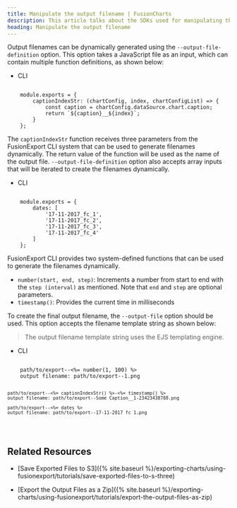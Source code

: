 ```yaml
---
title: Manipulate the output filename | FusionCharts
description: This article talks about the SDKs used for manipulating the output filename.
heading: Manipulate the output filename
---
```


Output filenames can be dynamically generated using the  `--output-file-definition`  option. This option takes a JavaScript file as an input, which can contain multiple function definitions, as shown below:

<div class="code-wrapper">
<ul class="code-tabs">
    <li class="active"><a data-toggle="cli">CLI</a></li>
</ul>

<div class="tab-content">
<div class="tab cli-tab active">
<pre><code class="custom-hlc language-bash">
	module.exports = {
		captionIndexStr: (chartConfig, index, chartConfigList) => {
			const caption = chartConfig.dataSource.chart.caption;
			return `${caption}__${index}`;
		}
	};
</code></pre>
</div>
</div>
</div>

The `captionIndexStr` function  receives three parameters from the FusionExport CLI system that can be used to generate filenames dynamically. The return value of the function will be used as the name of the output file.
`--output-file-definition` option also accepts array inputs that will be iterated to create the filenames dynamically.

<div class="code-wrapper">
<ul class="code-tabs">
    <li class="active"><a data-toggle="cli">CLI</a></li>
</ul>

<div class="tab-content">
<div class="tab cli-tab active">
<pre><code class="custom-hlc language-bash">
	module.exports = {
		dates: [
			'17-11-2017_fc_1',
			'17-11-2017_fc_2',
			'17-11-2017_fc_3',
			'17-11-2017_fc_4'
		]
	};
</code></pre>
</div>
</div>
</div>


FusionExport CLI provides two system-defined functions that can be used to generate the filenames dynamically. 

* `number(start, end, step)`: Increments a number from start to end with the `step (interval)` as mentioned. Note that `end` and `step` are optional parameters.
* `timestamp()`: Provides the current time in milliseconds

To create the final output filename, the `--output-file` option should be used. This option accepts the filename template string as shown below:

> The output filename template string uses the EJS templating engine.</p>

<div class="code-wrapper">
<ul class="code-tabs">
    <li class="active"><a data-toggle="cli">CLI</a></li>
</ul>

<div class="tab-content">
    <div class="tab cli-tab active">
<pre><code class="custom-hlc language-bash">
	path/to/export--<%= number(1, 100) %>
	output filename: path/to/export--1.png

	path/to/export--<%= captionIndexStr() %>-<%= timestamp() %>
	output filename: path/to/export--Some Caption__1-23423438788.png

	path/to/export--<%= dates %>
	output filename: path/to/export--17-11-2017_fc_1.png
</code></pre>
</div>
</div>
</div>

## Related Resources

* [Save Exported Files to S3]({% site.baseurl %}/exporting-charts/using-fusionexport/tutorials/save-exported-files-to-s-three)

* [Export the Output Files as a Zip]({% site.baseurl %}/exporting-charts/using-fusionexport/tutorials/export-the-output-files-as-zip)